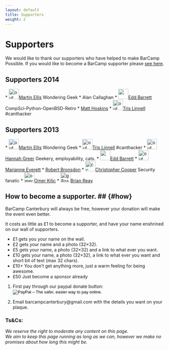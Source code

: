 ```yaml
---
layout: default
title: Supporters 
weight: 2
---
```


# Supporters #

We would like to thank our supporters who have helped to make BarCamp Possible. If you would like to become a BarCamp supporter please [see here](#how).

## Supporters 2014 ##

<div class="supporters" id="supporters">
* <img class="alignnone size-full wp-image-460" alt="out" src="http://i1.wp.com/barcampcanterbury.com/wp-content/uploads/2013/03/out.png?resize=0%2C32" width="32" height="32"><a href="http://canthack.org">Martin Ellis</a > <span>Wondering Geek</span>
* Alan Callaghan
* <img src="http://i1.wp.com/barcampcanterbury.com/wp-content/uploads/2013/03/TurricanSprites.png?w=584" width="32" height="32"><a href="http://theunixzoo.co.uk" class="alignnone size-full wp-image-460">Edd Barrett</a> <span>CompSci-Python-OpenBSD-Retro</span>
* <a href="https://www.youtube.com/watch?v=kfVsfOSbJY0">Matt Hoskins</a>
* <img class="alignnone size-full wp-image-460 grav-hashed grav-hijack" alt="out" src="http://www.gravatar.com/avatar/341c531b300cc77f6195b4fb0cb01b9c?s=32" height="32" id="grav-341c531b300cc77f6195b4fb0cb01b9c-0"><a href="http://canthack.org">Tris Linnell</a> <span>#canthacker</span>

</div>

## Supporters 2013 ##

<div class="supporters" id="supporters">
* <img class="alignnone size-full wp-image-460" alt="out" src="http://i1.wp.com/barcampcanterbury.com/wp-content/uploads/2013/03/out.png?resize=0%2C32" width="32" height="32"><a href="http://canthack.org">Martin Ellis</a > <span>Wondering Geek</span>
* <img class="alignnone size-full wp-image-460 grav-hashed grav-hijack" alt="out" src="http://www.gravatar.com/avatar/341c531b300cc77f6195b4fb0cb01b9c?s=32" height="32" id="grav-341c531b300cc77f6195b4fb0cb01b9c-0"><a href="http://canthack.org">Tris Linnell</a> <span>#canthacker</span>
* <img class="alignnone size-full wp-image-460 grav-hashed grav-hijack" alt="out" src="http://www.gravatar.com/avatar/596317667dfee01fd0551c2783fcd67c?s=32" height="32" id="grav-596317667dfee01fd0551c2783fcd67c-0"><a href="http://canthack.org">Hannah Greer</a> <span>Geekery, employability, cats.</span>
* <img src="http://i1.wp.com/barcampcanterbury.com/wp-content/uploads/2013/03/TurricanSprites.png?w=584" width="32" height="32"><a href="http://soma.fm" class="alignnone size-full wp-image-460">Edd Barrett</a>
* <img class="alignnone size-full wp-image-460" alt="out" src="http://i2.wp.com/barcampcanterbury.com/wp-content/uploads/2013/03/mair.jpg?resize=0%2C32" width="32" height="32"><a href="http://canthack.org">Marianne Everett</a>
* <img class="alignnone size-full wp-image-460" alt="out" src="http://barcampcanterbury.com/wp-content/uploads/2013/03/images.jpe" width="0" height="32"><a href="https://www.youtube.com/watch?v=dQw4w9WgXcQ">Robert Bronsdon</a>
* <img src="http://i0.wp.com/barcampcanterbury.com/wp-content/uploads/2013/03/cc.png?resize=32%2C32" alt="cc" class="alignnone size-full wp-image-569" width="32" height="32"><a href="http://www.itscooper.co.uk">Christopher Cooper</a> <span>Security fanatic</span>
* <img src="http://i1.wp.com/barcampcanterbury.com/wp-content/uploads/2013/03/omer.jpg?resize=32%2C32" alt="omer" class="alignnone size-full wp-image-574" width="32" height="32"><a href="http://canthack.org">Omer Kilic</a>
* <img src="http://i1.wp.com/barcampcanterbury.com/wp-content/uploads/2013/03/g8osn.jpg?resize=32%2C32" alt="g8osn" class="alignnone size-full wp-image-580" width="32" height="32"><a href="http://www.g8osn.net">Brian Reay</a>

</div>



## How to become a supporter. ##  {#how}

BarCamp Canterbury will always be free, however your donation will make the event even better.

It costs as little as £1 to become a supporter, and have your name enshrined on our wall of supporters.

* £1 gets you your name on the wall.
* £2 gets your name and a photo (32×32).
* £5 gets your name, a photo (32×32) and a link to what ever you want.
* £10 gets your name, a photo (32×32), a link to what ever you want and short bit of text (max 32 chars).
* £10+ You don’t get anything more, just a warm feeling for being awesome.
* £50 Just become a sponsor already

<ol>
<li>First pay through our paypal donate button:

<form action="https://www.paypal.com/cgi-bin/webscr" method="post" target="_top">
<input type="hidden" name="cmd" value="_s-xclick">
<input type="hidden" name="hosted_button_id" value="6WLYBMMWCW3Y4">
<input type="image" src="https://www.paypalobjects.com/en_US/GB/i/btn/btn_donateCC_LG.gif" border="0" name="submit" alt="PayPal – The safer, easier way to pay online.">
<img alt="" border="0" src="https://www.paypalobjects.com/en_GB/i/scr/pixel.gif" width="1" height="1">
</form>
</li>

<li>Email barcampcanterbury@gmail.com with the details you want on your plaque.</li>
</ol>

### Ts&Cs: ###

_We reserve the right to moderate any content on this page._<br>
_We aim to keep this page running as long as we can, however we make no promises about how long this might be._
